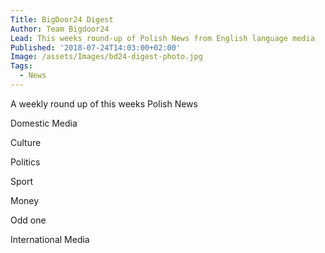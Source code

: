 ```yaml
---
Title: BigDoor24 Digest
Author: Team Bigdoor24
Lead: This weeks round-up of Polish News from English language media
Published: '2018-07-24T14:03:00+02:00'
Image: /assets/Images/bd24-digest-photo.jpg
Tags:
  - News
---
```

A weekly round up of this weeks Polish News





Domestic Media

Culture

Politics

Sport

Money

Odd one



International Media
